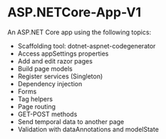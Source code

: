 # ASP.NETCore-App-V1
An ASP.NET Core app using the following topics:

- Scaffolding tool: dotnet-aspnet-codegenerator
- Access appSettings properties
- Add and edit razor pages
- Build page models
- Register services (Singleton)
- Dependency injection
- Forms
- Tag helpers
- Page routing
- GET-POST methods
- Send temporal data to another page 
- Validation with dataAnnotations and modelState


